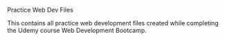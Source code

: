 Practice Web Dev Files

This contains all practice web development files created while completing the Udemy course Web Development Bootcamp.